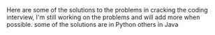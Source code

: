 Here are some of the solutions to the problems in cracking the coding interview, I'm still working on the problems and will add more when possible. some of the solutions are in Python others in Java
